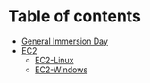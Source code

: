 # Table of contents

* [General Immersion Day](README.md)
* [EC2](ec2/README.md)
  * [EC2-Linux](ec2/ec2-linux.md)
  * [EC2-Windows](ec2/ec2-windows.md)

